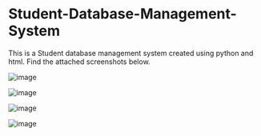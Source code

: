 # Student-Database-Management-System

This is a Student database management system created using python and html. Find the attached screenshots below.

![image](https://github.com/Wolve1001/Student-Database-Management-System/assets/82719580/7f9ff716-087e-4f45-9c9f-c849818ae277)


![image](https://github.com/Wolve1001/Student-Database-Management-System/assets/82719580/f3e68d2b-c31d-4999-bb14-a724fe045c47)


![image](https://github.com/Wolve1001/Student-Database-Management-System/assets/82719580/bf08abbe-b3ed-4060-b004-8e19940bec88)


![image](https://github.com/Wolve1001/Student-Database-Management-System/assets/82719580/1ca6c3b6-7ead-401c-9127-41b849cfb579)
